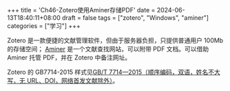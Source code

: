 +++
title = 'Ch46-Zotero使用Aminer存储PDF'
date = 2024-06-13T18:40:11+08:00
draft = false
tags = ["zotero", "Windows", "aminer"]
categories = ["学习"]
+++

Zotero 是一款便捷的文献管理软件，但由于服务器负担，只提供普通用户 100Mb 的存储空间；
[Aminer][1] 是一个文献查找网站，可以附带 PDF 文档。可以借助 Aminer 托管 PDF，并在 Zotero 中备注网址。

Zotero 的 GB7714-2015 样式见[GB/T 7714—2015（顺序编码，双语，姓名不大写，无 URL、DOI，网络首发文献除外）][2]。

[1]: https://www.aminer.cn/
[2]: https://gitee.com/redleafnew00/Chinese-STD-GB-T-7714-related-csl/raw/main/src/gb-t-7714-2015-numeric-bilingual-no-uppercase-no-url-doi-except-aop/gb-t-7714-2015-numeric-bilingual-no-uppercase-no-url-doi-except-aop.csl

